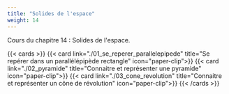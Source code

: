 ```yaml
---
title: "Solides de l'espace"
weight: 14
---
```

Cours du chapitre 14 : Solides de l'espace.

{{< cards >}}
  {{< card link="./01_se_reperer_parallelepipede" title="Se repérer dans un parallélépipède rectangle" icon="paper-clip">}}
  {{< card link="./02_pyramide" title="Connaitre et représenter une pyramide" icon="paper-clip">}}
  {{< card link="./03_cone_revolution" title="Connaitre et représenter un cône de révolution" icon="paper-clip">}}
{{< /cards >}}
